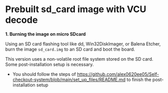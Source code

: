 # **Prebuilt sd_card image with VCU decode**

**1. Burning the image on micro SDcard**

Using an SD card flashing tool like dd, Win32DiskImager, or Balena Etcher, burn the image `sd_card.img` to an SD card and boot the board.

This version uses a non-volatile root file system stored on the SD card. Some post-installation setup is necessary.

* You should follow the steps of <https://github.com/alex0620ee05/Self-checkout-system/blob/main/set_up_files/README.md> to finish the post-installation setup 
